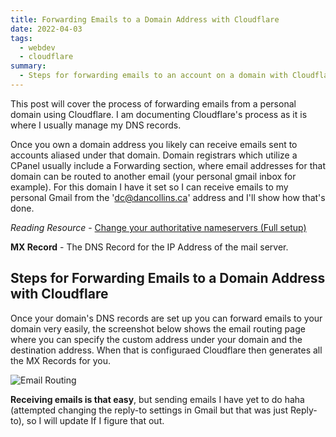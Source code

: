 ```yaml
---
title: Forwarding Emails to a Domain Address with Cloudflare
date: 2022-04-03
tags:
  - webdev
  - cloudflare
summary:
  - Steps for forwarding emails to an account on a domain with Cloudflare.
---
```


This post will cover the process of forwarding emails from a personal domain using Cloudflare. I am documenting Cloudflare's process as it is where I usually manage my DNS records.

Once you own a domain address you likely can receive emails sent to accounts aliased under that domain. Domain registrars which utilize a CPanel usually include a Forwarding section, where email addresses for that domain can be routed to another email (your personal gmail inbox for example). For this domain I have it set so I can receive emails to my personal Gmail from the 'dc@dancollins.ca' address and I'll show how that's done.

_Reading Resource_ - [Change your authoritative nameservers (Full setup)](https://developers.cloudflare.com/dns/zone-setups/full-setup/setup/)

**MX Record** - The DNS Record for the IP Address of the mail server.

## Steps for Forwarding Emails to a Domain Address with Cloudflare

Once your domain's DNS records are set up you can forward emails to your domain very easily, the screenshot below shows the email routing page where you can specify the custom address under your domain and the destination address. When that is configuraed Cloudflare then generates all the MX Records for you.

![Email Routing](/static/images/Cloudflare-Email-Routing.png)

**Receiving emails is that easy**, but sending emails I have yet to do haha (attempted changing the reply-to settings in Gmail but that was just Reply-to), so I will update If I figure that out.
